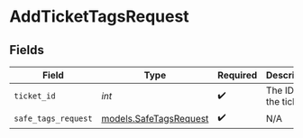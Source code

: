 # AddTicketTagsRequest


## Fields

| Field                                                  | Type                                                   | Required                                               | Description                                            | Example                                                |
| ------------------------------------------------------ | ------------------------------------------------------ | ------------------------------------------------------ | ------------------------------------------------------ | ------------------------------------------------------ |
| `ticket_id`                                            | *int*                                                  | :heavy_check_mark:                                     | The ID of the ticket                                   | 123456                                                 |
| `safe_tags_request`                                    | [models.SafeTagsRequest](../models/safetagsrequest.md) | :heavy_check_mark:                                     | N/A                                                    |                                                        |